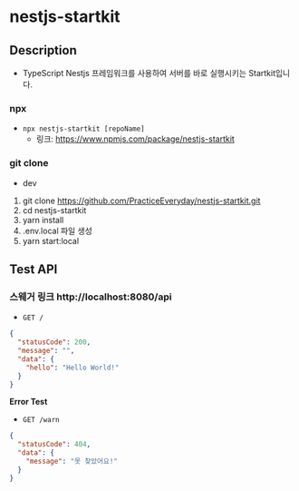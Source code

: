 # nestjs-startkit

## Description

-   TypeScript Nestjs 프레임워크를 사용하여 서버를 바로 실행시키는 Startkit입니다.

### npx

-   `npx nestjs-startkit [repoName]`
    -   링크: https://www.npmjs.com/package/nestjs-startkit

### git clone

-   dev

1. git clone https://github.com/PracticeEveryday/nestjs-startkit.git
2. cd nestjs-startkit
3. yarn install 
4. .env.local 파일 생성
5. yarn start:local

## Test API
### 스웨거 링크 http://localhost:8080/api  

-   `GET /`

```json
{
  "statusCode": 200,
  "message": "",
  "data": {
    "hello": "Hello World!"
  }
}
```

**Error Test**

-   `GET /warn`

```json
{
  "statusCode": 404,
  "data": {
    "message": "못 찾았어요!"
  }
}
```
